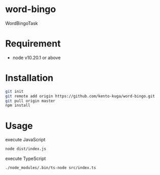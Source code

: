 # word-bingo

WordBingoTask

# Requirement

- node v10.20.1 or above

# Installation

```bash
git init
git remote add origin https://github.com/kento-kuga/word-bingo.git
git pull origin master
npm install
```

# Usage

execute JavaScript

```bash
node dist/index.js
```

execute TypeScript

```bash
./node_modules/.bin/ts-node src/index.ts
```
